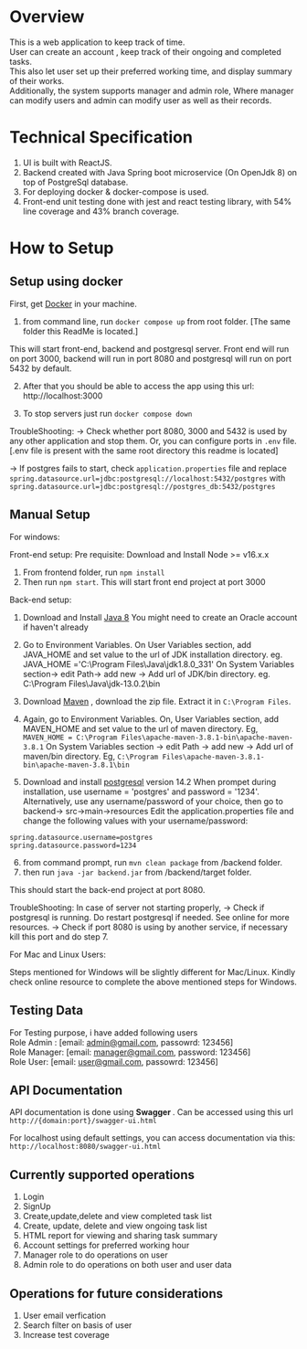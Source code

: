 # Overview

This is a web application to keep track of time.  
User can create an account , keep track of their ongoing and completed tasks.  
This also let user set up their preferred working time, and display summary of their works.  
Additionally, the system supports manager and admin role, Where manager can modify users and admin can modify user as well as their records.  

# Technical Specification
1. UI is built with ReactJS.  
2. Backend created with Java Spring boot microservice (On OpenJdk 8) on top of PostgreSql database.  
3. For deploying docker & docker-compose is used.  
4. Front-end unit testing done with jest and react testing library, with 54% line coverage and 43% branch coverage.

# How to Setup
## Setup using docker
First, get [Docker](https://docs.docker.com/get-docker/) in your machine. 

1. from command line, run `docker compose up` from root folder. [The same folder this ReadMe is located.]

This will start front-end, backend and postgresql server. Front end will run on port 3000, backend will run in port 8080 
and postgresql will run on port 5432 by default.

2. After that you should be able to access the app using this url: http://localhost:3000

3. To stop servers just run  `docker compose down` 

TroubleShooting: 
-> Check whether port 8080, 3000 and 5432 is used by any other application and stop them. 
Or, you can configure ports in `.env` file. [.env file is present with the same root directory this readme is located]

-> If postgres fails to start, check `application.properties` file 
and replace `spring.datasource.url=jdbc:postgresql://localhost:5432/postgres` with 
`spring.datasource.url=jdbc:postgresql://postgres_db:5432/postgres` 

## Manual Setup

For windows: 

Front-end setup:
Pre requisite: Download and Install Node >= v16.x.x 
1. From frontend folder, run `npm install`
2. Then run `npm start`. This will start front end project at port 3000

Back-end setup:

1. Download and Install [Java 8](https://www.oracle.com/java/technologies/downloads/#java8-windows)
 You might need to create an Oracle account if haven't already
2. Go to Environment Variables.
 On User Variables section, add JAVA_HOME and set value to the url of JDK installation directory.
   eg. JAVA_HOME ='C:\Program Files\Java\jdk1.8.0_331'
 On System Variables section-> edit Path-> add new -> Add url of JDK/bin directory.
   eg. C:\Program Files\Java\jdk-13.0.2\bin

3. Download [Maven](https://maven.apache.org/download.cgi) , download the zip file. Extract it in `C:\Program Files`.
4. Again, go to Environment Variables. 
 On, User Variables section, add MAVEN_HOME and set value to the url of maven directory.
   Eg, `MAVEN_HOME = C:\Program Files\apache-maven-3.8.1-bin\apache-maven-3.8.1`
 On System Variables section -> edit Path -> add new -> Add url of maven/bin directory.
   Eg, `C:\Program Files\apache-maven-3.8.1-bin\apache-maven-3.8.1\bin`

5. Download and install [postgresql](https://www.postgresql.org/download/windows/) version 14.2
 When prompet  during installation, use username = 'postgres' and password = '1234'.
 Alternatively, use any username/password of your choice, then go to backend-> src->main->resources
 Edit the application.properties file and change the following values with your username/password:
 ```
 spring.datasource.username=postgres
 spring.datasource.password=1234
 ```
6. from command prompt,  run `mvn clean package` from /backend folder.
7. then run `java -jar backend.jar` from /backend/target folder.
 
 This should start the back-end project at port 8080.
 
 TroubleShooting: 
 In case of server not starting properly, 
 -> Check if postgresql is running. Do restart postgresql if needed. See online for more resources.
 -> Check if port 8080 is using by another service, if necessary kill this port and do step 7.
 
 
 For Mac and Linux Users:
 
 Steps mentioned for Windows will be slightly different for Mac/Linux. Kindly check online resource
 to complete the above mentioned steps for Windows.

## Testing Data
For Testing purpose, i have added following users  
Role Admin :  [email: admin@gmail.com, passowrd: 123456]  
Role Manager: [email: manager@gmail.com, password: 123456]  
Role User:    [email: user@gmail.com, passowrd: 123456]  

## API Documentation

API documentation is done using <b> Swagger </b>. Can be accessed using this
url `http://{domain:port}/swagger-ui.html` <br/>

For localhost using default settings, you can access documentation via this: `http://localhost:8080/swagger-ui.html`


## Currently supported operations
1. Login
2. SignUp
3. Create,update,delete and view completed task list
4. Create, update, delete and view ongoing task list
5. HTML report for viewing and sharing task summary
6. Account settings for preferred working hour 
7. Manager role to do operations on user
8. Admin role to do operations on both user and user data


## Operations for future considerations
1. User email verfication
2. Search filter on basis of user
3. Increase test coverage
 